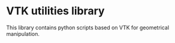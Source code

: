 # VTK utilities library

This library contains python scripts based on VTK for geometrical manipulation.
